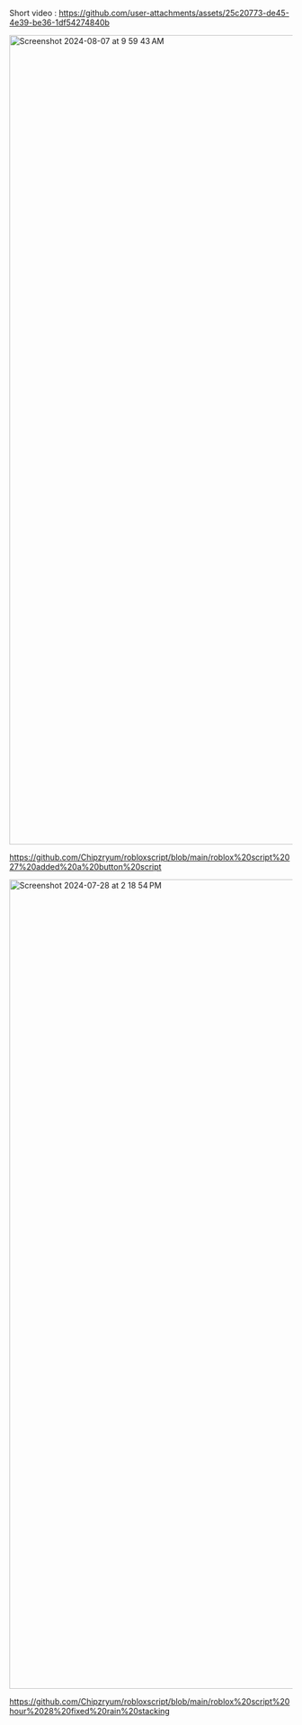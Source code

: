 Short video : https://github.com/user-attachments/assets/25c20773-de45-4e39-be36-1df54274840b


<img width="1440" alt="Screenshot 2024-08-07 at 9 59 43 AM" src="https://github.com/user-attachments/assets/98dfba24-9f7e-4469-bf3b-c396b7c07c73">

https://github.com/Chipzryum/robloxscript/blob/main/roblox%20script%2027%20added%20a%20button%20script

<img width="1440" alt="Screenshot 2024-07-28 at 2 18 54 PM" src="https://github.com/user-attachments/assets/d85fa21d-0642-4a9a-b6ca-bc7d3de3d4af">

https://github.com/Chipzryum/robloxscript/blob/main/roblox%20script%20hour%2028%20fixed%20rain%20stacking

